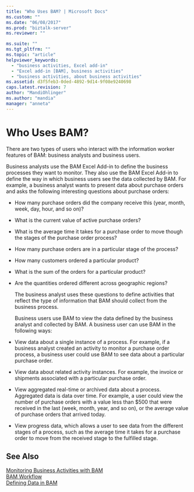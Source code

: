 ```yaml
---
title: "Who Uses BAM? | Microsoft Docs"
ms.custom: ""
ms.date: "06/08/2017"
ms.prod: "biztalk-server"
ms.reviewer: ""

ms.suite: ""
ms.tgt_pltfrm: ""
ms.topic: "article"
helpviewer_keywords: 
  - "business activities, Excel add-in"
  - "Excel add-in [BAM], business activities"
  - "business activities, about business activities"
ms.assetid: d3f5feb3-0ded-4892-9d14-9f08e9240698
caps.latest.revision: 7
author: "MandiOhlinger"
ms.author: "mandia"
manager: "anneta"
---
```

# Who Uses BAM?
There are two types of users who interact with the information worker features of BAM: business analysts and business users.  
  
 Business analysts use the BAM Excel Add-in to define the business processes they want to monitor. They also use the BAM Excel Add-in to define the way in which business users see the data collected by BAM. For example, a business analyst wants to present data about purchase orders and asks the following interesting questions about purchase orders:  
  
- How many purchase orders did the company receive this (year, month, week, day, hour, and so on)?  
  
- What is the current value of active purchase orders?  
  
- What is the average time it takes for a purchase order to move though the stages of the purchase order process?  
  
- How many purchase orders are in a particular stage of the process?  
  
- How many customers ordered a particular product?  
  
- What is the sum of the orders for a particular product?  
  
- Are the quantities ordered different across geographic regions?  
  
  The business analyst uses these questions to define activities that reflect the type of information that BAM should collect from the business process.  
  
  Business users use BAM to view the data defined by the business analyst and collected by BAM. A business user can use BAM in the following ways:  
  
- View data about a single instance of a process. For example, if a business analyst created an activity to monitor a purchase order process, a business user could use BAM to see data about a particular purchase order.  
  
- View data about related activity instances. For example, the invoice or shipments associated with a particular purchase order.  
  
- View aggregated real-time or archived data about a process. Aggregated data is data over time. For example, a user could view the number of purchase orders with a value less than $500 that were received in the last (week, month, year, and so on), or the average value of purchase orders that arrived today.  
  
- View progress data, which allows a user to see data from the different stages of a process, such as the average time it takes for a purchase order to move from the received stage to the fulfilled stage.  
  
## See Also  
 [Monitoring Business Activities with BAM](../core/monitoring-business-activities-with-bam.md)   
 [BAM Workflow](../core/bam-workflow.md)   
 [Defining Data in BAM](../core/defining-data-in-bam.md)